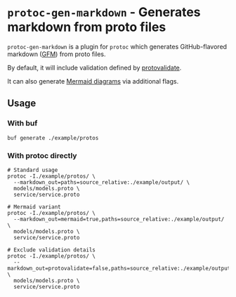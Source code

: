 # `protoc-gen-markdown` - Generates markdown from proto files

`protoc-gen-markdown` is a plugin for `protoc` which generates GitHub-flavored markdown
([GFM](https://github.github.com/gfm/)) from proto files.

By default, it will include validation defined by [protovalidate](https://github.com/bufbuild/protovalidate).

It can also generate [Mermaid diagrams](https://mermaid.js.org/) via additional flags.

## Usage

### With buf

```shell
buf generate ./example/protos
```

### With protoc directly

```shell
# Standard usage
protoc -I./example/protos/ \
  --markdown_out=paths=source_relative:./example/output/ \
  models/models.proto \
  service/service.proto

# Mermaid variant
protoc -I./example/protos/ \
  --markdown_out=mermaid=true,paths=source_relative:./example/output/ \
  models/models.proto \
  service/service.proto

# Exclude validation details
protoc -I./example/protos/ \
  --markdown_out=protovalidate=false,paths=source_relative:./example/output/ \
  models/models.proto \
  service/service.proto
```
